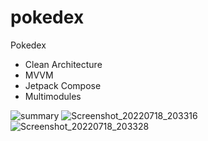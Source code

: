 # pokedex
Pokedex 
- Clean Architecture
- MVVM
- Jetpack Compose
- Multimodules

![summary](https://user-images.githubusercontent.com/5827265/179634027-b72cec5e-4ed8-4efe-8701-c319fe3b2049.png)
![Screenshot_20220718_203316](https://user-images.githubusercontent.com/5827265/179634110-579fe1e9-2a35-437c-9290-7d8e11cfc06b.png)
![Screenshot_20220718_203328](https://user-images.githubusercontent.com/5827265/179634115-77051ea1-d30f-4ec3-bb89-304c324c3af3.png)
